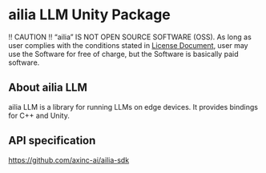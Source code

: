 # ailia LLM Unity Package

!! CAUTION !!
“ailia” IS NOT OPEN SOURCE SOFTWARE (OSS).
As long as user complies with the conditions stated in [License Document](https://ailia.ai/license/), user may use the Software for free of charge, but the Software is basically paid software.

## About ailia LLM

ailia LLM is a library for running LLMs on edge devices. It provides bindings for C++ and Unity.

## API specification

https://github.com/axinc-ai/ailia-sdk

